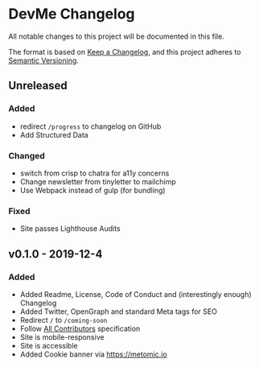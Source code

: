# DevMe Changelog
All notable changes to this project will be documented in this file.

The format is based on [Keep a Changelog](https://keepachangelog.com/en/1.0.0/), and this project adheres to [Semantic Versioning](https://semver.org/spec/v2.0.0.html).

<!--
## [x.y.z] - yyyy-mm-dd
### Added
new features
### Changed
changes in existing functionality
### Deprecated
soon-to-be removed features
### Removed
now removed features
### Fixed
bug fixes
### Security
vulnerabilities
-->

## Unreleased
### Added
- redirect `/progress` to changelog on GitHub
- Add Structured Data
### Changed
- switch from crisp to chatra for a11y concerns
- Change newsletter from tinyletter to mailchimp
- Use Webpack instead of gulp (for bundling)
### Fixed
- Site passes Lighthouse Audits

## v0.1.0 - 2019-12-4
### Added
- Added Readme, License, Code of Conduct and (interestingly enough) Changelog
- Added Twitter, OpenGraph and standard Meta tags for SEO
- Redirect `/` to `/coming-soon`
- Follow [All Contributors](https://allcontributors.org/) specification
- Site is mobile-responsive
- Site is accessible
- Added Cookie banner via <https://metomic.io>